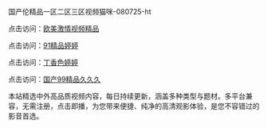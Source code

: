 国产伦精品一区二区三区视频猫咪-080725-ht

点击访问：<a href="https://heiliaowzu4ur.pages.dev">欧美激情视频精品</a>

点击访问：<a href="https://heiliaozj3tjd.pages.dev">91精品婷婷</a>

点击访问：<a href="https://heiliaoe8ajia.pages.dev">丁香色婷婷</a>

点击访问：<a href="https://heiliaoxqkkct.pages.dev">国产99精品久久久</a>

本站精选中外高品质视频内容，每日持续更新，涵盖多种类型与题材。多平台兼容，无需注册，点击即播，为您带来便捷、纯净的高清观影体验，是您不容错过的影音首选。

<span style="display:none;">[Canonical link](）</span>
